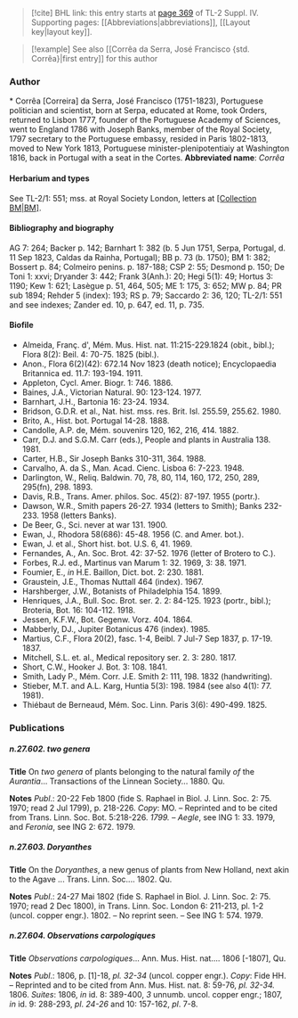 > [!cite] BHL link: this entry starts at [page 369](https://www.biodiversitylibrary.org/page/33266046) of TL-2 Suppl. IV.
> Supporting pages: [[Abbreviations|abbreviations]], [[Layout key|layout key]].

> [!example] See also [[Corrêa da Serra, José Francisco {std. Corrêa}|first entry]] for this author

### Author

\* Corrêa \[Correira\] da Serra, José Francisco (1751-1823), Portuguese politician and scientist, born at Serpa, educated at Rome, took Orders, returned to Lisbon 1777, founder of the Portuguese Academy of Sciences, went to England 1786 with Joseph Banks, member of the Royal Society, 1797 secretary to the Portuguese embassy, resided in Paris 1802-1813, moved to New York 1813, Portuguese minister-plenipotentiaiy at Washington 1816, back in Portugal with a seat in the Cortes. 
**Abbreviated name**: *Corrêa*

#### Herbarium and types

See TL-2/1: 551; mss. at Royal Society London, letters at [[Collection BM|BM]](NH).

#### Bibliography and biography

AG 7: 264; Backer p. 142; Barnhart 1: 382 (b. 5 Jun 1751, Serpa, Portugal, d. 11 Sep 1823, Caldas da Rainha, Portugal); BB p. 73 (b. 1750); BM 1: 382; Bossert p. 84; Colmeiro penins. p. 187-188; CSP 2: 55; Desmond p. 150; De Toni 1: xxvi; Dryander 3: 442; Frank 3(Anh.): 20; Hegi 5(1): 49; Hortus 3: 1190; Kew 1: 621; Lasègue p. 51, 464, 505; ME 1: 175, 3: 652; MW p. 84; PR sub 1894; Rehder 5 (index): 193; RS p. 79; Saccardo 2: 36, 120; TL-2/1: 551 and see indexes; Zander ed. 10, p. 647, ed. 11, p. 735.

#### Biofile

- Almeida, Franç. d', Mém. Mus. Hist. nat. 11:215-229.1824 (obit., bibl.); Flora 8(2): Beil. 4: 70-75. 1825 (bibl.).
- Anon., Flora 6(2)(42): 672.14 Nov 1823 (death notice); Encyclopaedia Britannica ed. 11.7: 193-194. 1911.
- Appleton, Cycl. Amer. Biogr. 1: 746. 1886.
- Baines, J.A., Victorian Natural. 90: 123-124. 1977.
- Barnhart, J.H., Bartonia 16: 23-24. 1934.
- Bridson, G.D.R. et al., Nat. hist. mss. res. Brit. Isl. 255.59, 255.62. 1980.
- Brito, A., Hist. bot. Portugal 14-28. 1888.
- Candolle, A.P. de, Mém. souvenirs 120, 162, 216, 414. 1882.
- Carr, D.J. and S.G.M. Carr (eds.), People and plants in Australia 138. 1981.
- Carter, H.B., Sir Joseph Banks 310-311, 364. 1988.
- Carvalho, A. da S., Man. Acad. Cienc. Lisboa 6: 7-223. 1948.
- Darlington, W., Reliq. Baldwin. 70, 78, 80, 114, 160, 172, 250, 289, 295(fn), 298. 1893.
- Davis, R.B., Trans. Amer. philos. Soc. 45(2): 87-197. 1955 (portr.).
- Dawson, W.R., Smith papers 26-27. 1934 (letters to Smith); Banks 232-233. 1958 (letters Banks).
- De Beer, G., Sci. never at war 131. 1900.
- Ewan, J., Rhodora 58(686): 45-48. 1956 (C. and Amer. bot.).
- Ewan, J. et al., Short hist. bot. U.S. 6, 41. 1969.
- Fernandes, A., An. Soc. Brot. 42: 37-52. 1976 (letter of Brotero to C.).
- Forbes, R.J. ed., Martinus van Marum 1: 32. 1969, 3: 38. 1971.
- Foumier, E., *in* H.E. Baillon, Dict. bot. 2: 230. 1881.
- Graustein, J.E., Thomas Nuttall 464 (index). 1967.
- Harshberger, J.W., Botanists of Philadelphia 154. 1899.
- Henriques, J.A., Bull. Soc. Brot. ser. 2. 2: 84-125. 1923 (portr., bibl.); Broteria, Bot. 16: 104-112. 1918.
- Jessen, K.F.W., Bot. Gegenw. Vorz. 404. 1864.
- Mabberly, DJ., Jupiter Botanicus 476 (index). 1985.
- Martius, C.F., Flora 20(2), fasc. 1-4, Beibl. 7 Jul-7 Sep 1837, p. 17-19. 1837.
- Mitchell, S.L. et. al., Medical repository ser. 2. 3: 280. 1817.
- Short, C.W., Hooker J. Bot. 3: 108. 1841.
- Smith, Lady P., Mém. Corr. J.E. Smith 2: 111, 198. 1832 (handwriting).
- Stieber, M.T. and A.L. Karg, Huntia 5(3): 198. 1984 (see also 4(1): 77. 1981).
- Thiébaut de Berneaud, Mém. Soc. Linn. Paris 3(6): 490-499. 1825.

### Publications

##### n.27.602. two genera

**Title**
On *two genera* of plants belonging to the natural family *of* the *Aurantia*... Transactions of the Linnean Society... 1880. Qu.

**Notes**
*Publ*.: 20-22 Feb 1800 (fide S. Raphael in Biol. J. Linn. Soc. 2: 75. 1970; read 2 Jul 1799), p. 218-226. *Copy*: MO. – Reprinted and to be cited from Trans. Linn. Soc. Bot. 5:218-226.
*1799. – Aegle*, see ING 1: 33. 1979, and *Feronia*, see ING 2: 672. 1979.

##### n.27.603. Doryanthes

**Title**
On the *Doryanthes*, a new genus of plants from New Holland, next akin to the Agave ... Trans. Linn. Soc.... 1802. Qu.

**Notes**
*Publ*.: 24-27 Mai 1802 (fide S. Raphael in Biol. J. Linn. Soc. 2: 75. 1970; read 2 Dec 1800), in Trans. Linn. Soc. London 6: 211-213, pl. 1-2 (uncol. copper engr.). 1802. – No reprint seen. – See ING 1: 574. 1979.

##### n.27.604. Observations carpologiques

**Title**
*Observations carpologiques*... Ann. Mus. Hist. nat.... 1806 \[-1807\], Qu.

**Notes**
*Publ*.: 1806, p. \[1\]-18, *pl. 32-34* (uncol. copper engr.). *Copy*: Fide HH. – Reprinted and to be cited from Ann. Mus. Hist. nat. 8: 59-76, *pl. 32-34.* 1806.
*Suites*: 1806, *in* id. 8: 389-400, *3* unnumb. uncol. copper engr.; 1807, *in* id. 9: 288-293, *pl*.
*24-26* and 10: 157-162, *pl*. 7-8.

